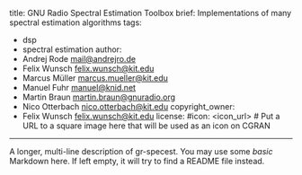 title: GNU Radio Spectral Estimation Toolbox
brief: Implementations of many spectral estimation algorithms
tags:
  - dsp
  - spectral estimation
author:
  - Andrej Rode <mail@andrejro.de>
  - Felix Wunsch <felix.wunsch@kit.edu>
  - Marcus Müller <marcus.mueller@kit.edu>
  - Manuel Fuhr <manuel@knid.net>
  - Martin Braun <martin.braun@gnuradio.org>
  - Nico Otterbach <nico.otterbach@kit.edu>
copyright_owner:
  - Felix Wunsch <felix.wunsch@kit.edu>
license:
#icon: <icon_url> # Put a URL to a square image here that will be used as an icon on CGRAN
---
A longer, multi-line description of gr-specest.
You may use some *basic* Markdown here.
If left empty, it will try to find a README file instead.
